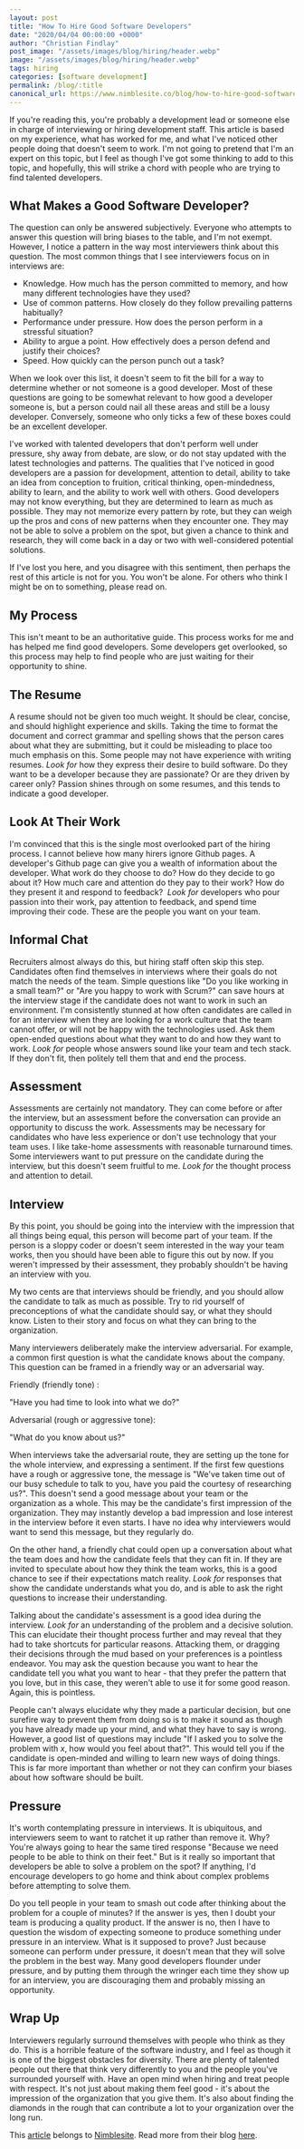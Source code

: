 ```yaml
---
layout: post
title: "How To Hire Good Software Developers"
date: "2020/04/04 00:00:00 +0000"
author: "Christian Findlay"
post_image: "/assets/images/blog/hiring/header.webp"
image: "/assets/images/blog/hiring/header.webp"
tags: hiring
categories: [software development]
permalink: /blog/:title
canonical_url: https://www.nimblesite.co/blog/how-to-hire-good-software-developers
---
```


If you're reading this, you're probably a development lead or someone else in charge of interviewing or hiring development staff. This article is based on my experience, what has worked for me, and what I've noticed other people doing that doesn't seem to work. I'm not going to pretend that I'm an expert on this topic, but I feel as though I've got some thinking to add to this topic, and hopefully, this will strike a chord with people who are trying to find talented developers. 

What Makes a Good Software Developer?
-------------------------------------

The question can only be answered subjectively. Everyone who attempts to answer this question will bring biases to the table, and I'm not exempt. However, I notice a pattern in the way most interviewers think about this question. The most common things that I see interviewers focus on in interviews are:

*   Knowledge. How much has the person committed to memory, and how many different technologies have they used?
*   Use of common patterns. How closely do they follow prevailing patterns habitually?
*   Performance under pressure. How does the person perform in a stressful situation?
*   Ability to argue a point. How effectively does a person defend and justify their choices?
*   Speed. How quickly can the person punch out a task?

When we look over this list, it doesn't seem to fit the bill for a way to determine whether or not someone is a good developer. Most of these questions are going to be somewhat relevant to how good a developer someone is, but a person could nail all these areas and still be a lousy developer. Conversely, someone who only ticks a few of these boxes could be an excellent developer. 

I've worked with talented developers that don't perform well under pressure, shy away from debate, are slow, or do not stay updated with the latest technologies and patterns. The qualities that I've noticed in good developers are a passion for development, attention to detail, ability to take an idea from conception to fruition, critical thinking, open-mindedness, ability to learn, and the ability to work well with others. Good developers may not know everything, but they are determined to learn as much as possible. They may not memorize every pattern by rote, but they can weigh up the pros and cons of new patterns when they encounter one. They may not be able to solve a problem on the spot, but given a chance to think and research, they will come back in a day or two with well-considered potential solutions.

If I've lost you here, and you disagree with this sentiment, then perhaps the rest of this article is not for you. You won't be alone. For others who think I might be on to something, please read on.

My Process
----------

This isn't meant to be an authoritative guide. This process works for me and has helped me find good developers. Some developers get overlooked, so this process may help to find people who are just waiting for their opportunity to shine.

The Resume
----------

A resume should not be given too much weight. It should be clear, concise, and should highlight experience and skills. Taking the time to format the document and correct grammar and spelling shows that the person cares about what they are submitting, but it could be misleading to place too much emphasis on this. Some people may not have experience with writing resumes. _Look for_ how they express their desire to build software. Do they want to be a developer because they are passionate? Or are they driven by career only? Passion shines through on some resumes, and this tends to indicate a good developer.

Look At Their Work
------------------

I'm convinced that this is the single most overlooked part of the hiring process. I cannot believe how many hirers ignore Github pages. A developer's Github page can give you a wealth of information about the developer. What work do they choose to do? How do they decide to go about it? How much care and attention do they pay to their work? How do they present it and respond to feedback?  _Look for_ developers who pour passion into their work, pay attention to feedback, and spend time improving their code. These are the people you want on your team.

Informal Chat
-------------

Recruiters almost always do this, but hiring staff often skip this step. Candidates often find themselves in interviews where their goals do not match the needs of the team. Simple questions like "Do you like working in a small team?" or "Are you happy to work with Scrum?" can save hours at the interview stage if the candidate does not want to work in such an environment. I'm consistently stunned at how often candidates are called in for an interview when they are looking for a work culture that the team cannot offer, or will not be happy with the technologies used. Ask them open-ended questions about what they want to do and how they want to work. _Look for_ people whose answers sound like your team and tech stack. If they don't fit, then politely tell them that and end the process. 

Assessment
----------

Assessments are certainly not mandatory. They can come before or after the interview, but an assessment before the conversation can provide an opportunity to discuss the work. Assessments may be necessary for candidates who have less experience or don't use technology that your team uses. I like take-home assessments with reasonable turnaround times. Some interviewers want to put pressure on the candidate during the interview, but this doesn't seem fruitful to me. _Look for_ the thought process and attention to detail. 

Interview
---------

By this point, you should be going into the interview with the impression that all things being equal, this person will become part of your team. If the person is a sloppy coder or doesn't seem interested in the way your team works, then you should have been able to figure this out by now. If you weren't impressed by their assessment, they probably shouldn't be having an interview with you.

My two cents are that interviews should be friendly, and you should allow the candidate to talk as much as possible. Try to rid yourself of preconceptions of what the candidate should say, or what they should know. Listen to their story and focus on what they can bring to the organization. 

Many interviewers deliberately make the interview adversarial. For example, a common first question is what the candidate knows about the company. This question can be framed in a friendly way or an adversarial way. 

Friendly (friendly tone) :

"Have you had time to look into what we do?"

Adversarial (rough or aggressive tone):

"What do you know about us?"

When interviews take the adversarial route, they are setting up the tone for the whole interview, and expressing a sentiment. If the first few questions have a rough or aggressive tone, the message is "We've taken time out of our busy schedule to talk to you, have you paid the courtesy of researching us?". This doesn't send a good message about your team or the organization as a whole. This may be the candidate's first impression of the organization. They may instantly develop a bad impression and lose interest in the interview before it even starts. I have no idea why interviewers would want to send this message, but they regularly do.

On the other hand, a friendly chat could open up a conversation about what the team does and how the candidate feels that they can fit in. If they are invited to speculate about how they think the team works, this is a good chance to see if their expectations match reality. _Look for_ responses that show the candidate understands what you do, and is able to ask the right questions to increase their understanding.

Talking about the candidate's assessment is a good idea during the interview. _Look for_ an understanding of the problem and a decisive solution. This can elucidate their thought process further and may reveal that they had to take shortcuts for particular reasons. Attacking them, or dragging their decisions through the mud based on your preferences is a pointless endeavor. You may ask the question because you want to hear the candidate tell you what you want to hear - that they prefer the pattern that you love, but in this case, they weren't able to use it for some good reason. Again, this is pointless. 

People can't always elucidate why they made a particular decision, but one surefire way to prevent them from doing so is to make it sound as though you have already made up your mind, and what they have to say is wrong. However, a good list of questions may include "If I asked you to solve the problem with _x_, how would you feel about that?". This would tell you if the candidate is open-minded and willing to learn new ways of doing things. This is far more important than whether or not they can confirm your biases about how software should be built. 

Pressure
--------

It's worth contemplating pressure in interviews. It is ubiquitous, and interviewers seem to want to ratchet it up rather than remove it. Why? You're always going to hear the same tired response "Because we need people to be able to think on their feet." But is it really so important that developers be able to solve a problem on the spot? If anything, I'd encourage developers to go home and think about complex problems before attempting to solve them. 

Do you tell people in your team to smash out code after thinking about the problem for a couple of minutes? If the answer is yes, then I doubt your team is producing a quality product. If the answer is no, then I have to question the wisdom of expecting someone to produce something under pressure in an interview. What is it supposed to prove? Just because someone can perform under pressure, it doesn't mean that they will solve the problem in the best way. Many good developers flounder under pressure, and by putting them through the wringer each time they show up for an interview, you are discouraging them and probably missing an opportunity.

Wrap Up
-------

Interviewers regularly surround themselves with people who think as they do. This is a horrible feature of the software industry, and I feel as though it is one of the biggest obstacles for diversity. There are plenty of talented people out there that think very differently to you and the people you've surrounded yourself with. Have an open mind when hiring and treat people with respect. It's not just about making them feel good - it's about the impression of the organization that you give them. It's also about finding the diamonds in the rough that can contribute a lot to your organization over the long run.

This [article](https://www.nimblesite.co/blog/how-to-hire-good-software-developers) belongs to [Nimblesite](https://www.nimblesite.co). Read more from their blog [here](https://www.nimblesite.co/blog).